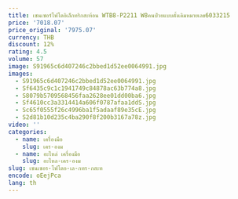 ```yaml
---
title: เซนเซอร์โฟโตอิเล็กทริกสะท้อน WTB8-P2211 W8คนป่วยแบบดั้งเดิมหมายเลข6033215
price: '7018.07'
price_original: '7975.07'
currency: THB
discount: 12%
rating: 4.5
volume: 57
image: S91965c6d407246c2bbed1d52ee0064991.jpg
images:
  - S91965c6d407246c2bbed1d52ee0064991.jpg
  - Sf6435c9c1c1941749c84878ac63b774a8.jpg
  - S8079b5709568456faa2628ee01dd00ba6.jpg
  - Sf4610cc3a3314414a606f0787afaa1ddS.jpg
  - Sc65f0555f26c4996ba1f5adaaf89e35cE.jpg
  - S2d81b10d235c4ba290f8f200b3167a78z.jpg
video: ''
categories:
  - name: เครื่องมือ
    slug: เคร-องม
  - name: อะไหล่ เครื่องมือ
    slug: อะไหล-เคร-องม
slug: เซนเซอร-โฟโตอ-เล-กทร-กสะท
encode: oEejPca
lang: th
---
```

  